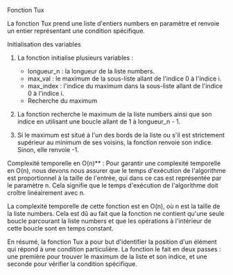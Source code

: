 Fonction Tux

La fonction Tux prend une liste d'entiers numbers en paramètre et renvoie un entier représentant une condition spécifique.

Initialisation des variables

1. La fonction initialise plusieurs variables :

   - longueur_n : la longueur de la liste numbers.
   - max_val : le maximum de la sous-liste allant de l'indice 0 à l'indice i.
   - max_index : l'indice du maximum dans la sous-liste allant de l'indice 0 à l'indice i.
   - Recherche du maximum

2. La fonction recherche le maximum de la liste numbers ainsi que son indice en utilisant une boucle allant de 1 à longueur_n - 1.

3. Si le maximum est situé à l'un des bords de la liste ou s'il est strictement supérieur au minimum de ses voisins, la fonction renvoie son indice. Sinon, elle renvoie -1.

Complexité temporelle en O(n)\*\* : Pour garantir une complexité temporelle en O(n), nous devons nous assurer que le temps d'exécution de l'algorithme est proportionnel à la taille de l'entrée, qui dans ce cas est représentée par le paramètre n. Cela signifie que le temps d'exécution de l'algorithme doit croître linéairement avec n.

La complexité temporelle de cette fonction est en O(n), où n est la taille de la liste numbers. Cela est dû au fait que la fonction ne contient qu'une seule boucle parcourant la liste numbers et que les opérations à l'intérieur de cette boucle sont en temps constant.

En résumé, la fonction Tux a pour but d'identifier la position d'un élément qui répond à une condition particulière. La fonction le fait en deux passes : une première pour trouver le maximum de la liste et son indice, et une seconde pour vérifier la condition spécifique.
